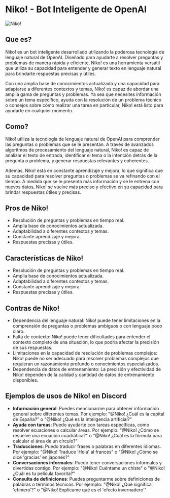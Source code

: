 # Niko! - Bot Inteligente de OpenAI

![Niko!](https://example.com/niko-bot.png)

## Que es?

Niko! es un bot inteligente desarrollado utilizando la poderosa tecnología de lenguaje natural de OpenAI. Diseñado para ayudarte a resolver preguntas y problemas de manera rápida y eficiente, Niko! es una herramienta versátil que utiliza su capacidad para entender y generar texto en lenguaje natural para brindarte respuestas precisas y útiles.

Con una amplia base de conocimientos actualizada y una capacidad para adaptarse a diferentes contextos y temas, Niko! es capaz de abordar una amplia gama de preguntas y problemas. Ya sea que necesites información sobre un tema específico, ayuda con la resolución de un problema técnico o consejos sobre cómo realizar una tarea en particular, Niko! está listo para ayudarte en cualquier momento.

## Como?

Niko! utiliza la tecnología de lenguaje natural de OpenAI para comprender las preguntas o problemas que se le presentan. A través de avanzados algoritmos de procesamiento del lenguaje natural, Niko! es capaz de analizar el texto de entrada, identificar el tema o la intención detrás de la pregunta o problema, y generar respuestas relevantes y coherentes.

Además, Niko! está en constante aprendizaje y mejora, lo que significa que su capacidad para resolver preguntas o problemas se va refinando con el tiempo. A medida que se le presenta más información y se le entrena con nuevos datos, Niko! se vuelve más preciso y efectivo en su capacidad para brindar respuestas útiles y precisas.

## Pros de Niko!

- Resolución de preguntas y problemas en tiempo real.
- Amplia base de conocimientos actualizada.
- Adaptabilidad a diferentes contextos y temas.
- Constante aprendizaje y mejora.
- Respuestas precisas y útiles.

## Características de Niko!

- Resolución de preguntas y problemas en tiempo real.
- Amplia base de conocimientos actualizada.
- Adaptabilidad a diferentes contextos y temas.
- Constante aprendizaje y mejora.
- Respuestas precisas y útiles.

## Contras de Niko!

- Dependencia del lenguaje natural: Niko! puede tener limitaciones en la comprensión de preguntas o problemas ambiguos o con lenguaje poco claro.
- Falta de contexto: Niko! puede tener dificultades para entender el contexto completo de una situación, lo que podría afectar la precisión de sus respuestas.
- Limitaciones en la capacidad de resolución de problemas complejos: Niko! puede no ser adecuado para resolver problemas complejos que requieran un razonamiento profundo o conocimientos especializados.
- Dependencia de datos de entrenamiento: La precisión y efectividad de Niko! dependen de la calidad y cantidad de datos de entrenamiento disponibles.

## Ejemplos de usos de Niko! en Discord

- **Información general**: Puedes mencionarme para obtener información general sobre diferentes temas. Por ejemplo: "@Niko! ¿Cuál es la capital de España?" o "@Niko! ¿Qué es la inteligencia artificial?"
- **Ayuda con tareas**: Puedo ayudarte con tareas específicas, como resolver ecuaciones o calcular áreas. Por ejemplo: "@Niko! ¿Cómo se resuelve una ecuación cuadrática?" o "@Niko! ¿Cuál es la fórmula para calcular el área de un círculo?"
- **Traducciones**: Puedo traducir frases o palabras en diferentes idiomas. Por ejemplo: "@Niko! Traduce 'Hola' al francés" o "@Niko! ¿Cómo se dice 'gracias' en japonés?"
- **Conversaciones informales**: Puedo tener conversaciones informales y divertidas contigo. Por ejemplo: "@Niko! Cuéntame un chiste" o "@Niko! ¿Cuál es tu película favorita?"
- **Consulta de definiciones**: Puedes preguntarme sobre definiciones de palabras o términos técnicos. Por ejemplo: "@Niko! ¿Qué significa 'efímero'?" o "@Niko! Explícame qué es el 'efecto invernadero'"
